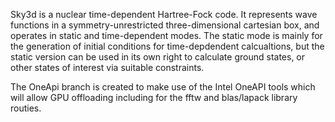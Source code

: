 Sky3d is a nuclear time-dependent Hartree-Fock code.
It represents wave functions in a symmetry-unrestricted three-dimensional cartesian box, and operates in static and time-dependent modes.  The static mode is mainly for the generation of initial conditions for time-depdendent calcualtions, but the static version can be used in its own right to calculate ground states, or other states of interest via suitable constraints.

The OneApi branch is created to make use of the Intel OneAPI tools which will allow GPU offloading including for the fftw and blas/lapack library routies.

